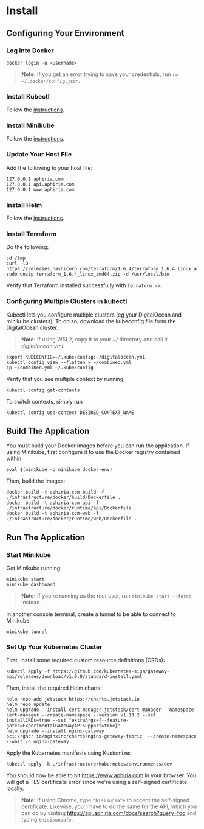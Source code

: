 # Install

## Configuring Your Environment

### Log Into Docker

```
docker login -u <username>
```

> **Note:** If you get an error trying to save your credentials, run `rm ~/.docker/config.json`.

### Install Kubectl

Follow the [instructions](https://kubernetes.io/docs/tasks/tools).

### Install Minikube

Follow the [instructions](https://minikube.sigs.k8s.io/docs/start/).

### Update Your Host File

Add the following to your host file:

```
127.0.0.1 aphiria.com
127.0.0.1 api.aphiria.com
127.0.0.1 www.aphiria.com
```

### Install Helm

Follow the [instructions](https://helm.sh/docs/intro/install/).

### Install Terraform

Do the following:

```
cd /tmp
curl -lO https://releases.hashicorp.com/terraform/1.6.4/terraform_1.6.4_linux_amd64.zip
sudo unzip terraform_1.6.4_linux_amd64.zip -d /usr/local/bin
```

Verify that Terraform installed successfully with `terraform -v`.

### Configuring Multiple Clusters in kubectl

Kubectl lets you configure multiple clusters (eg your DigitalOcean and minikube clusters).  To do so, download the kubeconfig file from the DigitalOcean cluster.

> **Note:** If using WSL2, copy it to your _~/_ directory and call it _digitalocean.yml_.

```
export KUBECONFIG=~/.kube/config:~/digitalocean.yml
kubectl config view --flatten > ~/combined.yml
cp ~/combined.yml ~/.kube/config
```

Verify that you see multiple context by running

```
kubectl config get-contexts
```

To switch contexts, simply run

```
kubectl config use-context DESIRED_CONTEXT_NAME
```

## Build The Application

You must build your Docker images before you can run the application.  If using Minikube, first configure it to use the Docker registry contained within:

```
eval $(minikube -p minikube docker-env)
```

Then, build the images:

```
docker build -t aphiria.com-build -f ./infrastructure/docker/build/Dockerfile .
docker build -t aphiria.com-api -f ./infrastructure/docker/runtime/api/Dockerfile .
docker build -t aphiria.com-web -f ./infrastructure/docker/runtime/web/Dockerfile .
```

## Run The Application

### Start Minikube

Get Minikube running:

```
minikube start
minikube dashboard
```

> **Note:** If you're running as the root user, run `minikube start --force` instead.

In another console terminal, create a tunnel to be able to connect to Minikube:

```
minikube tunnel
```

### Set Up Your Kubernetes Cluster

First, install some required custom resource definitions (CRDs):

```
kubectl apply -f https://github.com/kubernetes-sigs/gateway-api/releases/download/v1.0.0/standard-install.yaml
```

Then, install the required Helm charts:

```
helm repo add jetstack https://charts.jetstack.io
helm repo update
helm upgrade --install cert-manager jetstack/cert-manager --namespace cert-manager --create-namespace --version v1.13.2 --set installCRDs=true --set "extraArgs={--feature-gates=ExperimentalGatewayAPISupport=true}"
helm upgrade --install nginx-gateway oci://ghcr.io/nginxinc/charts/nginx-gateway-fabric  --create-namespace --wait -n nginx-gateway
```

Apply the Kubernetes manifests using Kustomize:

```
kubectl apply -k ./infrastructure/kubernetes/environments/dev
```

You should now be able to hit https://www.aphiria.com in your browser.  You will get a TLS certificate error since we're using a self-signed certificate locally.

 > **Note:** If using Chrome, type `thisisunsafe` to accept the self-signed certificate.  Likewise, you'll have to do the same for the API, which you can do by visiting https://api.aphiria.com/docs/search?query=foo and typing `thisisunsafe`.
